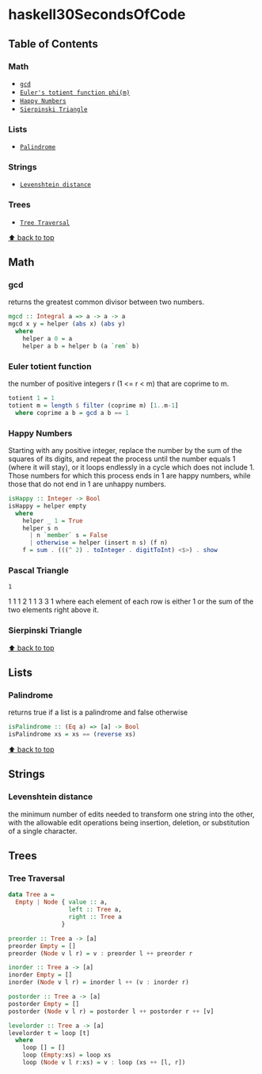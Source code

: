 # haskell30SecondsOfCode


## Table of Contents

### Math
* [`gcd`](#gcd)
* [`Euler's totient function phi(m)`](#euler-totient-function)
* [`Happy Numbers`](#happy-numbers)
* [`Sierpinski Triangle`](#sierpinski-triangle)

### Lists
* [`Palindrome`](#palindrome)

### Strings 
* [`Levenshtein distance`](#levenshtein-distance)

### Trees
* [`Tree Traversal`](#tree-traversal)

[⬆ back to top](#table-of-contents)
## Math 

### gcd
returns the greatest common divisor between two numbers.
```haskell
mgcd :: Integral a => a -> a -> a
mgcd x y = helper (abs x) (abs y)
  where
    helper a 0 = a
    helper a b = helper b (a `rem` b)
```

### Euler totient function
the number of positive integers r (1 <= r < m) that are coprime to m.
```haskell
totient 1 = 1
totient m = length $ filter (coprime m) [1..m-1]
  where coprime a b = gcd a b == 1
```

### Happy Numbers 
Starting with any positive integer, replace the number by the sum of the squares of its digits, and repeat the process
until the number equals 1 (where it will stay), or it loops endlessly in a cycle which does not include 1.
Those numbers for which this process ends in 1 are happy numbers, while those that do not end in 1 are unhappy numbers. 
```haskell
isHappy :: Integer -> Bool
isHappy = helper empty
  where
    helper _ 1 = True
    helper s n
      | n `member` s = False
      | otherwise = helper (insert n s) (f n)
    f = sum . (((^ 2) . toInteger . digitToInt) <$>) . show
```

### Pascal Triangle 
    1
   1 1
  1 2 1
 1 3 3 1
where each element of each row is either 1 or the sum of the two elements right above it.


### Sierpinski Triangle


[⬆ back to top](#table-of-contents)
## Lists

### Palindrome
returns true if a list is a palindrome and false otherwise

```haskell
isPalindrome :: (Eq a) => [a] -> Bool
isPalindrome xs = xs == (reverse xs)
```
 
[⬆ back to top](#table-of-contents)
## Strings 

### Levenshtein distance 
the minimum number of edits needed to transform one string into the other, with the allowable edit operations 
being insertion, deletion, or substitution of a single character.


## Trees

### Tree Traversal 
```haskell
data Tree a =
  Empty | Node { value :: a,
                 left :: Tree a,
                 right :: Tree a
               }

preorder :: Tree a -> [a]
preorder Empty = []
preorder (Node v l r) = v : preorder l ++ preorder r

inorder :: Tree a -> [a]
inorder Empty = []
inorder (Node v l r) = inorder l ++ (v : inorder r)

postorder :: Tree a -> [a]
postorder Empty = []
postorder (Node v l r) = postorder l ++ postorder r ++ [v]

levelorder :: Tree a -> [a]
levelorder t = loop [t]
  where
    loop [] = []
    loop (Empty:xs) = loop xs
    loop (Node v l r:xs) = v : loop (xs ++ [l, r]) 
``` 
  
